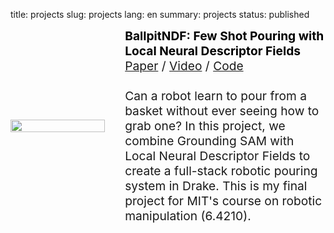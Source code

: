 title: projects
slug: projects
lang: en
summary: projects
status: published

<ul style="list-style: none; padding: 0;">
    <li style="display: flex; align-items: center; gap: 2rem; margin-bottom: 2rem;">
        <div style="flex: 0 0 30%;">
            <img src="images/ballpitndf.png" style="width: 100%;"/>
        </div>
        <div style="flex: 1;">
            <p class="proj" style="font-size: 1.2rem; margin: 0;">
                <a href="/projects/ballpitndf.html" style="color: black; text-decoration: none;"><strong>BallpitNDF: Few Shot Pouring with Local Neural Descriptor Fields</strong></a><br />
                <a href="images/ballpitndf.pdf">Paper</a> /
                <a href="https://www.youtube.com/watch?v=ZzFZeErh1aE">Video</a> /
                <a href="https://github.com/brianjsl/BallPitNDF">Code</a>
                <br /><br />
                Can a robot learn to pour from a basket without ever seeing how to grab one? In this project, we combine
                Grounding SAM with Local Neural Descriptor Fields to create a full-stack robotic pouring system in Drake.
                This is my final project for MIT's course on robotic manipulation (6.4210).
            </p>
        </div>
    </li>
</ul>